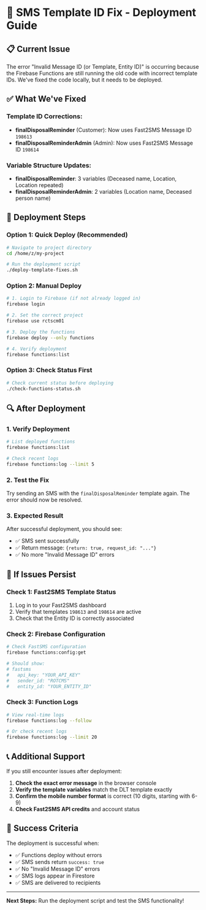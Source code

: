 # 🚀 SMS Template ID Fix - Deployment Guide

## 📋 Current Issue
The error "Invalid Message ID (or Template, Entity ID)" is occurring because the Firebase Functions are still running the old code with incorrect template IDs. We've fixed the code locally, but it needs to be deployed.

## ✅ What We've Fixed

### Template ID Corrections:
- **finalDisposalReminder** (Customer): Now uses Fast2SMS Message ID `198613`
- **finalDisposalReminderAdmin** (Admin): Now uses Fast2SMS Message ID `198614`

### Variable Structure Updates:
- **finalDisposalReminder**: 3 variables (Deceased name, Location, Location repeated)
- **finalDisposalReminderAdmin**: 2 variables (Location name, Deceased person name)

## 🚀 Deployment Steps

### Option 1: Quick Deploy (Recommended)
```bash
# Navigate to project directory
cd /home/z/my-project

# Run the deployment script
./deploy-template-fixes.sh
```

### Option 2: Manual Deploy
```bash
# 1. Login to Firebase (if not already logged in)
firebase login

# 2. Set the correct project
firebase use rctscm01

# 3. Deploy the functions
firebase deploy --only functions

# 4. Verify deployment
firebase functions:list
```

### Option 3: Check Status First
```bash
# Check current status before deploying
./check-functions-status.sh
```

## 🔍 After Deployment

### 1. Verify Deployment
```bash
# List deployed functions
firebase functions:list

# Check recent logs
firebase functions:log --limit 5
```

### 2. Test the Fix
Try sending an SMS with the `finalDisposalReminder` template again. The error should now be resolved.

### 3. Expected Result
After successful deployment, you should see:
- ✅ SMS sent successfully
- ✅ Return message: `{return: true, request_id: "..."}`
- ✅ No more "Invalid Message ID" errors

## 🐛 If Issues Persist

### Check 1: Fast2SMS Template Status
1. Log in to your Fast2SMS dashboard
2. Verify that templates `198613` and `198614` are active
3. Check that the Entity ID is correctly associated

### Check 2: Firebase Configuration
```bash
# Check FastSMS configuration
firebase functions:config:get

# Should show:
# fastsms
#   api_key: "YOUR_API_KEY"
#   sender_id: "ROTCMS"
#   entity_id: "YOUR_ENTITY_ID"
```

### Check 3: Function Logs
```bash
# View real-time logs
firebase functions:log --follow

# Or check recent logs
firebase functions:log --limit 20
```

## 📞 Additional Support

If you still encounter issues after deployment:

1. **Check the exact error message** in the browser console
2. **Verify the template variables** match the DLT template exactly
3. **Confirm the mobile number format** is correct (10 digits, starting with 6-9)
4. **Check Fast2SMS API credits** and account status

## 🎯 Success Criteria

The deployment is successful when:
- ✅ Functions deploy without errors
- ✅ SMS sends return `success: true`
- ✅ No "Invalid Message ID" errors
- ✅ SMS logs appear in Firestore
- ✅ SMS are delivered to recipients

---

**Next Steps:** Run the deployment script and test the SMS functionality!